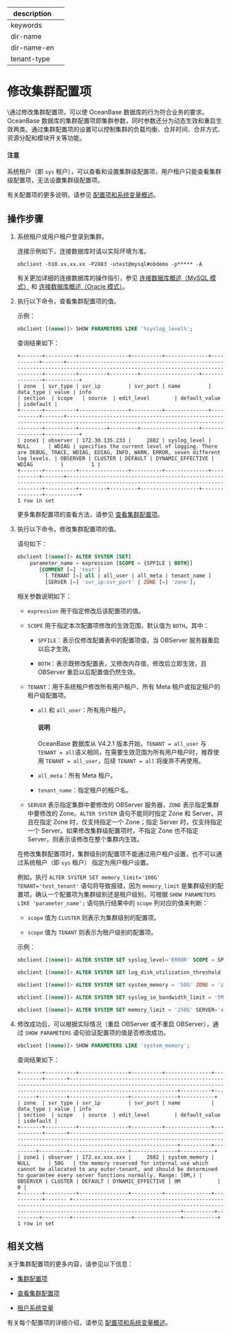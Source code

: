 |description||
|---|---|
|keywords||
|dir-name||
|dir-name-en||
|tenant-type||

# 修改集群配置项

\通过修改集群配置项，可以使 OceanBase 数据库的行为符合业务的要求。OceanBase 数据库的集群配置项即集群参数，同时参数还分为动态生效和重启生效两类。通过集群配置项的设置可以控制集群的负载均衡、合并时间、合并方式、资源分配和模块开关等功能。

<main id="notice" type='notice'>
   <h4>注意</h4>
   <p>系统租户（即 <code>sys</code> 租户），可以查看和设置集群级配置项，用户租户只能查看集群级配置项，无法设置集群级配置项。</p>
 </main>

有关配置项的更多说明，请参见 [配置项和系统变量概述](../../../700.reference/800.configuration-items-and-system-variables/000.configuration-items-and-system-variables-overview.md)。

## 操作步骤

1. 系统租户或用户租户登录到集群。

   连接示例如下，连接数据库时请以实际环境为准。

   ```shell
   obclient -h10.xx.xx.xx -P2883 -utest@mysql#obdemo -p***** -A
   ```

   有关更加详细的连接数据库的操作指引，参见 [连接数据库概述（MySQL 模式）](../../../300.develop/100.application-development-of-mysql-mode/100.connect-to-oceanbase-database-of-mysql-mode/100.connection-methods-overview-of-mysql-mode.md) 和 [连接数据库概述（Oracle 模式）](../../../300.develop/100.application-development-of-mysql-mode/100.connect-to-oceanbase-database-of-mysql-mode/100.connection-methods-overview-of-mysql-mode.md)。

2. 执行以下命令，查看集群配置项的值。

   示例：

   ```sql
   obclient [(none)]> SHOW PARAMETERS LIKE '%syslog_level%';
   ```

   查询结果如下：

   ```shell
   +-------+----------+----------------+----------+--------------+-----------+-------+------------------------------------------------------------------------------------------------------------------------------+----------+---------+---------+-------------------+---------------+-----------+
   | zone  | svr_type | svr_ip         | svr_port | name         | data_type | value | info                                                                                                                         | section  | scope   | source  | edit_level        | default_value | isdefault |
   +-------+----------+----------------+----------+--------------+-----------+-------+------------------------------------------------------------------------------------------------------------------------------+----------+---------+---------+-------------------+---------------+-----------+
   | zone1 | observer | 172.30.135.233 |     2882 | syslog_level | NULL      | WDIAG | specifies the current level of logging. There are DEBUG, TRACE, WDIAG, EDIAG, INFO, WARN, ERROR, seven different log levels. | OBSERVER | CLUSTER | DEFAULT | DYNAMIC_EFFECTIVE | WDIAG         |         1 |
   +-------+----------+----------------+----------+--------------+-----------+-------+------------------------------------------------------------------------------------------------------------------------------+----------+---------+---------+-------------------+---------------+-----------+
   1 row in set
   ```

   更多集群配置项的查看方法，请参见 [查看集群配置项](../300.common-cluster-operations/1200.view-cluster-parameters.md)。

3. 执行以下命令，修改集群配置项的值。

   语句如下：

   ```sql
   obclient [(none)]> ALTER SYSTEM [SET]
       parameter_name = expression [SCOPE = {SPFILE | BOTH}]
          [COMMENT [=] 'text']
            [ TENANT [=] all | all_user | all_meta | tenant_name ]
            [SERVER [=] 'svr_ip:svr_port' | ZONE [=] 'zone'];
   ```

   相关参数说明如下：

   * `expression` 用于指定修改后该配置项的值。

   * `SCOPE` 用于指定本次配置项修改的生效范围，默认值为 `BOTH`。其中：

     * `SPFILE`：表示仅修改配置表中的配置项值，当 OBServer 服务器重启以后才生效。

     * `BOTH`：表示既修改配置表，又修改内存值，修改后立即生效，且 OBServer 重启以后配置值仍然生效。

   * `TENANT`：用于系统租户修改所有用户租户、所有 Meta 租户或指定租户的租户级配置项。

     * `all` 和 `all_user`：所有用户租户。

       <main id="notice" type='explain'>
       <h4>说明</h4>
       <p>OceanBase 数据库从 V4.2.1 版本开始，<code>TENANT = all_user</code> 与 <code>TENANT = all</code>语义相同，在需要生效范围为所有用户租户时，推荐使用 <code>TENANT = all_user</code>，后续 <code>TENANT = all</code> 将废弃不再使用。</p>
       </main>

     * `all_meta`：所有 Meta 租户。

     * `tenant_name`：指定租户的租户名。

   * `SERVER` 表示指定集群中要修改的 OBServer 服务器，`ZONE` 表示指定集群中要修改的 Zone。`ALTER SYSTEM` 语句不能同时指定 Zone 和 Server。并且在指定 Zone 时，仅支持指定一个 Zone；指定 Server 时，仅支持指定一个 Server。如果修改集群级配置项时，不指定 Zone 也不指定 Server，则表示该修改在整个集群内生效。

   在修改集群配置项时，集群级别的配置项不能通过用户租户设置，也不可以通过系统租户（即 `sys` 租户） 指定为用户租户设置。

   例如，执行 `ALTER SYSTEM SET memory_limit='100G' TENANT='test_tenant'` 语句将导致报错，因为 `memory_limit` 是集群级别的配置项。确认一个配置项为集群级别还是租户级别，可根据 `SHOW PARAMETERS LIKE 'parameter_name';` 语句执行结果中的 `scope` 列对应的值来判断：

    * `scope` 值为 `CLUSTER` 则表示为集群级别的配置项。

    * `scope` 值为 `TENANT` 则表示为租户级别的配置项。

    示例：

    ```sql
    obclient [(none)]> ALTER SYSTEM SET syslog_level='ERROR' SCOPE = SPFILE;
    ```

    ```sql
    obclient [(none)]> ALTER SYSTEM SET log_disk_utilization_threshold = 20 TENANT = all_user;
    ```

    ```sql
    obclient [(none)]> ALTER SYSTEM SET system_memory = '50G' ZONE = 'zone1';
    ```

    ```sql
    obclient [(none)]> ALTER SYSTEM SET syslog_io_bandwidth_limit = '5M';
    ```

    ```sql
    obclient [(none)]> ALTER SYSTEM SET memory_limit = '250G' SERVER='xx.xx.xx.238:2882';
    ```

4. 修改成功后，可以根据实际情况（重启 OBServer 或不重启 OBServer），通过 `SHOW PARAMETERS` 语句验证配置项的值是否修改成功。

   ```sql
   obclient [(none)]> SHOW PARAMETERS LIKE 'system_memory';
   ```

   查询结果如下：

   ```shell
   +-------+----------+----------------+----------+---------------+-----------+-------+-------------------------------------------------------------------------------------------------------------------------------------------------------------------------+----------+---------+---------+-------------------+---------------+-----------+
   | zone  | svr_type | svr_ip         | svr_port | name          | data_type | value | info                                                                                                                                                                    | section  | scope   | source  | edit_level        | default_value | isdefault |
   +-------+----------+----------------+----------+---------------+-----------+-------+-------------------------------------------------------------------------------------------------------------------------------------------------------------------------+----------+---------+---------+-------------------+---------------+-----------+
   | zone1 | observer | 172.xx.xxx.xxx |     2882 | system_memory | NULL      | 50G   | the memory reserved for internal use which cannot be allocated to any outer-tenant, and should be determined to guarantee every server functions normally. Range: [0M,) | OBSERVER | CLUSTER | DEFAULT | DYNAMIC_EFFECTIVE | 0M            |         0 |
   +-------+----------+----------------+----------+---------------+-----------+------- +-------------------------------------------------------------------------------------------------------------------------------------------------------------------------+----------+---------+---------+-------------------+---------------+-----------+
   1 row in set
   ```

## 相关文档

关于集群配置项的更多内容，请参见以下信息：

* [集群配置项](../200.cluster-configuration-items.md)

* [查看集群配置项](../300.common-cluster-operations/1200.view-cluster-parameters.md)

* [租户系统变量](../../200.tenant-management/500.system-variable-of-tenant.md)

有关每个配置项的详细介绍，请参见 [配置项和系统变量概述](../../../700.reference/800.configuration-items-and-system-variables/000.configuration-items-and-system-variables-overview.md)。
